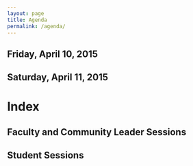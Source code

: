 ```yaml
---
layout: page
title: Agenda
permalink: /agenda/
---
```


## Friday, April 10, 2015

## Saturday, April 11, 2015

# Index

## Faculty and Community Leader Sessions

## Student Sessions
